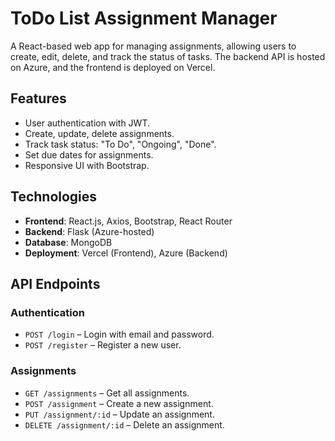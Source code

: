 # ToDo List Assignment Manager

A React-based web app for managing assignments, allowing users to create, edit, delete, and track the status of tasks. The backend API is hosted on Azure, and the frontend is deployed on Vercel.

## Features

- User authentication with JWT.
- Create, update, delete assignments.
- Track task status: "To Do", "Ongoing", "Done".
- Set due dates for assignments.
- Responsive UI with Bootstrap.

## Technologies

- **Frontend**: React.js, Axios, Bootstrap, React Router
- **Backend**: Flask (Azure-hosted)
- **Database**: MongoDB
- **Deployment**: Vercel (Frontend), Azure (Backend)


## API Endpoints

### **Authentication**
- `POST /login` – Login with email and password.
- `POST /register` – Register a new user.

### **Assignments**
- `GET /assignments` – Get all assignments.
- `POST /assignment` – Create a new assignment.
- `PUT /assignment/:id` – Update an assignment.
- `DELETE /assignment/:id` – Delete an assignment.

